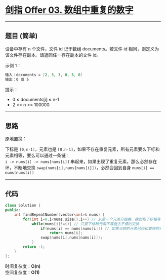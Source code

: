 # [剑指 Offer 03. 数组中重复的数字](https://leetcode.cn/problems/shu-zu-zhong-zhong-fu-de-shu-zi-lcof/description/)

---

## 题目 (简单)

设备中存有 n 个文件，文件 id 记于数组 documents。若文件 id 相同，则定义为该文件存在副本。请返回任一存在副本的文件 id。

示例 1：

```markdown
输入：documents = [2, 5, 3, 0, 5, 0]
输出：0 或 5
```

提示：  

- 0 ≤ documents[i] ≤ n-1
- 2 <= n <= 100000

---

## 思路

原地置换：  

下标是 `[0,n-1]`，元素也是 `[0,n-1]`，如果不存在重复元素，所有元素要么下标和元素相等，要么可以通过一条链：  
`i -> nums[i] -> nums[nums[i]]`
串起来，如果出现了重复元素，那么必然存在环，不断地交换 `swap(nums[i],nums[nums[i]])`，必然会回到自身
`nums[i] == nums[nums[i]]`

---

## 代码

```C++
class Solution {
public:
    int findRepeatNumber(vector<int>& nums) {
        for(int i=0;i<nums.size();i++) // 从第一个元素开始换，换到和下标相等，然后再第二个元素
            while(nums[i]!=i){ // 只要下标和元素不等就去不停的交换
                if(nums[i] == nums[nums[i]]) // 如果当前的元素已经和要换的元素相等了，就找到重复了
                    return nums[i];
                swap(nums[i],nums[nums[i]]);
            }
        return -1;
    }
};
```

时间复杂度：**O(n)**  
空间复杂度：**O(1)**
